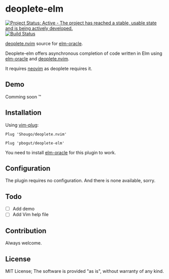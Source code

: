 # deoplete-elm

[![Project Status: Active - The project has reached a stable, usable state and is being actively developed.](http://www.repostatus.org/badges/latest/active.svg)](http://www.repostatus.org/#active)
[![Build Status](https://travis-ci.org/pbogut/deoplete-elm.svg?branch=master)](https://travis-ci.org/pbogut/deoplete-elm)

[deoplete.nvim](https://github.com/Shougo/deoplete.nvim) source for
[elm-oracle](https://github.com/ElmCast/elm-oracle).

Deoplete-elm offers asynchronous completion of code written in Elm using
[elm-oracle](https://github.com/ElmCast/elm-oracle) and
[deoplete.nvim](https://github.com/Shougo/deoplete.nvim).

It requires [neovim](https://github.com/neovim/neovim) as deoplete requires it.

## Demo

Comming soon &trade;

## Installation

Using [vim-plug](https://github.com/junegunn/vim-plug):
```vim
Plug 'Shougo/deoplete.nvim'

Plug 'pbogut/deoplete-elm'
```

You need to install [elm-oracle](https://github.com/ElmCast/elm-oracle) for
this plugin to work.

## Configuration

The plugin requires no configuration. And there is none available, sorry.

## Todo
- [ ] Add demo
- [ ] Add Vim help file

## Contribution

Always welcome.

## License

MIT License;
The software is provided "as is", without warranty of any kind.
